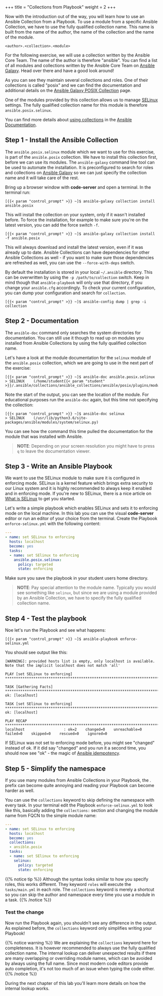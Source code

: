 +++
title = "Collections from Playbook"
weight = 2
+++

Now with the introduction out of the way, you will learn how to use an Ansible Collection from a Playbook. To use a module from a specific Ansible Collection, we have to use the fully qualified collection name. This name is built from the name of the author, the name of the collection and the name of the module.

    <author>.<collection>.<module>

For the following exercise, we will use a collection written by the Ansible Core Team. The name of the author is therefore "ansible". You can find a list of all modules and collections written by the Ansible Core Team on [Ansible Galaxy](https://galaxy.ansible.com/ansible). Head over there and have a good look around!

As you can see they maintain several collections and roles. One of their collections is called "posix" and we can find the documentation and additional details on the [Ansible Galaxy POSIX Collection](https://galaxy.ansible.com/ansible/posix) page.

One of the modules provided by this collection allows us to manage [SELinux](https://www.redhat.com/en/topics/linux/what-is-selinux) settings. The fully qualified collection name for this module is therefore `ansible.posix.selinux`.

You can find more details about [using collections](https://docs.ansible.com/ansible/latest/user_guide/collections_using.html) in the [Ansible Documentation](https://docs.ansible.com/).

## Step 1 - Install the Ansible Collection

The `ansible.posix.selinux` module which we want to use for this exercise, is part of the `ansible.posix` collection. We have to install this collection first, before we can use its modules. The `ansible-galaxy` command line tool can be used to automate the installation. It is preconfigured to search for roles and collections on [Ansible Galaxy](https://galaxy.ansible.com/) so we can just specify the collection name and it will take care of the rest.

Bring up a browser window with **code-server** and open a terminal. In the terminal run:

    [{{< param "control_prompt" >}} ~]$ ansible-galaxy collection install ansible.posix

This will install the collection on your system, only if it wasn't installed before. To force the installation, for example to make sure you're on the latest version, you can add the force switch `-f`.

    [{{< param "control_prompt" >}} ~]$ ansible-galaxy collection install -f ansible.posix

This will always download and install the latest version, even if it was already up to date. Ansible Collections can have dependencies for other Ansible Collections as well - if you want to make sure those dependencies are refreshed as well, you can use the `--force-with-deps` switch.

By default the installation is stored in your local `~/.ansible` directory. This can be overwritten by using the `-p /path/to/collection` switch. Keep in mind though that `ansible-playbook` will only use that directory, if you change your `ansible.cfg` accordingly. To check your current configuration, you can dump your configuration and search for `collection`.

    [{{< param "control_prompt" >}} ~]$ ansible-config dump | grep -i collection

## Step 2 - Documentation

The `ansible-doc` command only searches the system directories for documentation. You can still use it though to read up on modules you installed from Ansible Collections by using the fully qualified collection name.

Let's have a look at the module documentation for the `selinux` module of the `ansible.posix` collection, which we are going to use in the next part of the exercise:

    [{{< param "control_prompt" >}} ~]$ ansible-doc ansible.posix.selinux
    > SELINUX    (/home/student{{< param "student" >}}/.ansible/collections/ansible_collections/ansible/posix/plugins/modules/selinux.py)

Note the start of the output, you can see the location of the module. For educational purposes run the `ansible-doc` again, but this time not specifying the collection:

    [{{< param "control_prompt" >}} ~]$ ansible-doc selinux
    > SELINUX    (/usr/lib/python3.6/site-packages/ansible/modules/system/selinux.py)

You can see how the command this time pulled the documentation for the module that was installed with Ansible.

> **NOTE**:
> Depending on your screen resolution you might have to press `q` to leave the documentation viewer.

## Step 3 - Write an Ansible Playbook

We want to use the SELinux module to make sure it is configured in enforcing mode. SELinux is a kernel feature which brings extra security to our Linux system and it is highly recommended to always keep it enabled and in enforcing mode. If you're new to SELinux, there is a nice article on [What is SELinux](https://www.redhat.com/en/topics/linux/what-is-selinux) to get you started.

Let's write a simple playbook which enables SELinux and sets it to enforcing mode on the local machine. In this lab you can use the visual **code-server** editor or run an editor of your choice from the terminal. Create the Playbook `enforce-selinux.yml` with the following content:

```yaml
---
- name: set SELinux to enforcing
  hosts: localhost
  become: yes
  tasks:
  - name: set SElinux to enforcing
    ansible.posix.selinux:
      policy: targeted
      state: enforcing
```

Make sure you save the playbook in your student users home directory.

> **NOTE**: Pay special attention to the module name. Typically you would see something like `selinux`, but since we are using a module provided by an Ansible Collection, we have to specify the fully qualified collection name.

## Step 4 - Test the playbook

Noe let's run the Playbook and see what happens:

    [{{< param "control_prompt" >}} ~]$ ansible-playbook enforce-selinux.yml

You should see output like this:

    [WARNING]: provided hosts list is empty, only localhost is available. Note that the implicit localhost does not match 'all'

    PLAY [set SELinux to enforcing] ***********************************************************************************

    TASK [Gathering Facts] ********************************************************************************************
    ok: [localhost]

    TASK [set SElinux to enforcing] ***********************************************************************************
    ok: [localhost]

    PLAY RECAP ********************************************************************************************************
    localhost                  : ok=2    changed=0    unreachable=0    failed=0    skipped=0    rescued=0    ignored=0

If SELinux was not set to enforcing mode before, you might see "changed" instead of ok. If it did say "changed" and you run it a second time, you should now see "ok" - the magic of [Ansible idempotency](https://docs.ansible.com/ansible/latest/reference_appendices/glossary.html).

## Step 5 - Simplify the namespace

If you use many modules from Ansible Collections in your Playbook, the <author>.<collection> prefix can become quite annoying and reading your Playbook can become harder as well.

You can use the `collections` keyword to skip defining the namespace with every task. In your terminal edit the Playbook `enforce-selinux.yml` to look like this, basically adding the `collections:` section and changing the module name from FQCN to the simple module name:

```yaml
---
- name: set SELinux to enforcing
  hosts: localhost
  become: yes
  collections:
  - ansible.posix
  tasks:
  - name: set SElinux to enforcing
    selinux:
      policy: targeted
      state: enforcing
```

{{% notice tip %}}
Although the syntax looks similar to how you specify roles, this works different. They keyword `roles` will execute the `tasks/main.yml` in each role. The `collections` keyword is merely a shortcut so you can skip the author and namespace every time you use a module in a task.
{{% /notice %}}

### Test the change

Now run the Playbook again, you shouldn't see any difference in the output. As explained before, the `collections` keyword only simplifies writing your Playbook!

{{% notice warning %}}
We are explaining the `collections` keyword here for completeness. It is however recommended to always use the fully qualified collection name. The internal lookup can deliver unexpected results if there are many overlapping or overriding module names, which can be avoided by always using the full name. Since most modern code editors provide auto completion, it's not too much of an issue when typing the code either.
{{% /notice %}}

During the next chapter of this lab you'll learn more details on how the internal lookup works.
